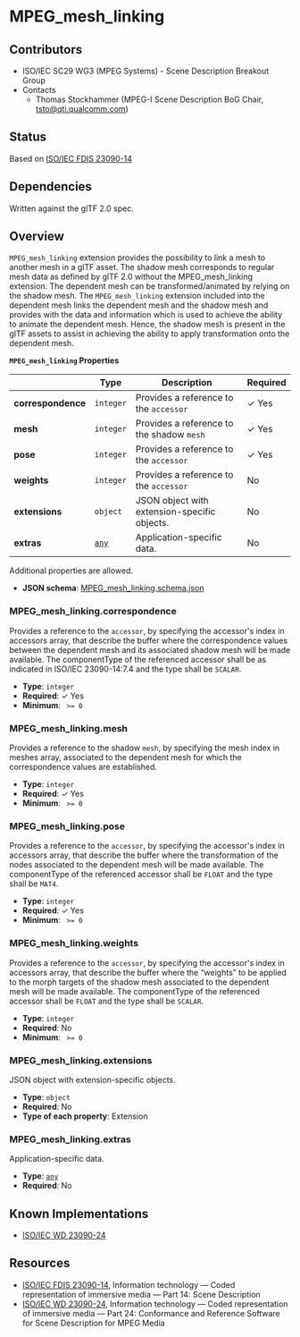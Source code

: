 # MPEG_mesh_linking

## Contributors

* ISO/IEC SC29 WG3 (MPEG Systems) - Scene Description Breakout Group
* Contacts
  * Thomas Stockhammer (MPEG-I Scene Description BoG Chair, tsto@qti.qualcomm.com)

## Status

Based on [ISO/IEC FDIS 23090-14](https://www.iso.org/standard/80900.html)

## Dependencies

Written against the glTF 2.0 spec.

## Overview

`MPEG_mesh_linking` extension provides the possibility to link a mesh to another 
mesh in a glTF asset. The shadow mesh corresponds to regular mesh data as 
defined by glTF 2.0 without the MPEG_mesh_linking extension. The dependent 
mesh can be transformed/animated by relying on the shadow mesh. The 
`MPEG_mesh_linking` extension included into the dependent mesh links the 
dependent mesh and the shadow mesh and provides with the data and 
information which is used to achieve the ability to animate the dependent 
mesh. Hence, the shadow mesh is present in the glTF assets to assist in 
achieving the ability to apply transformation onto the dependent mesh.



**`MPEG_mesh_linking` Properties**

|   |Type|Description|Required|
|---|---|---|---|
|**correspondence**|`integer`|Provides a reference to the `accessor`| &#10003; Yes|
|**mesh**|`integer`|Provides a reference to the shadow `mesh`| &#10003; Yes|
|**pose**|`integer`|Provides a reference to the `accessor`| &#10003; Yes|
|**weights**|`integer`|Provides a reference to the `accessor`|No|
|**extensions**|`object`|JSON object with extension-specific objects.|No|
|**extras**|[`any`](#reference-any)|Application-specific data.|No|

Additional properties are allowed.

* **JSON schema**: [MPEG_mesh_linking.schema.json](/Extensions/MPEG_mesh_linking/schema/MPEG_mesh_linking.schema.json)

### MPEG_mesh_linking.correspondence

Provides a reference to the `accessor`, by specifying the accessor's index in accessors array, that describe the buffer where the correspondence values between the dependent mesh and its associated shadow mesh  will be made available. The componentType of the referenced accessor shall be as indicated in ISO/IEC 23090-14:7.4 and the type shall be `SCALAR`.

* **Type**: `integer`
* **Required**:  &#10003; Yes
* **Minimum**: ` >= 0`

### MPEG_mesh_linking.mesh

Provides a reference to the shadow `mesh`, by specifying the mesh index in meshes array, associated to the dependent mesh for which the correspondence values are established.

* **Type**: `integer`
* **Required**:  &#10003; Yes
* **Minimum**: ` >= 0`

### MPEG_mesh_linking.pose

Provides a reference to the `accessor`, by specifying the accessor's index in accessors array, that describe the buffer where the transformation of the nodes associated to the dependent mesh will be made available. The componentType of the referenced accessor shall be `FLOAT` and the type shall be `MAT4`.

* **Type**: `integer`
* **Required**:  &#10003; Yes
* **Minimum**: ` >= 0`

### MPEG_mesh_linking.weights

Provides a reference to the `accessor`, by specifying the accessor's index in accessors array, that describe the buffer where the “weights” to be applied to the morph targets of the shadow mesh associated to the dependent mesh will be made available. The componentType of the referenced accessor shall be `FLOAT` and the type shall be `SCALAR`.

* **Type**: `integer`
* **Required**: No
* **Minimum**: ` >= 0`

### MPEG_mesh_linking.extensions

JSON object with extension-specific objects.

* **Type**: `object`
* **Required**: No
* **Type of each property**: Extension

### MPEG_mesh_linking.extras

Application-specific data.

* **Type**: [`any`](#reference-any)
* **Required**: No




## Known Implementations

* [ISO/IEC WD 23090-24](https://www.iso.org/standard/83696.html)

## Resources

* [ISO/IEC FDIS 23090-14](https://www.iso.org/standard/80900.html), Information technology — Coded representation of immersive media — Part 14: Scene Description 
* [ISO/IEC WD 23090-24](https://www.iso.org/standard/83696.html), Information technology — Coded representation of immersive media — Part 24: Conformance and Reference Software for Scene Description for MPEG Media